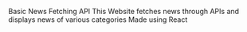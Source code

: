 Basic News Fetching API 
This Website fetches news through APIs and displays news of various categories
Made using React
